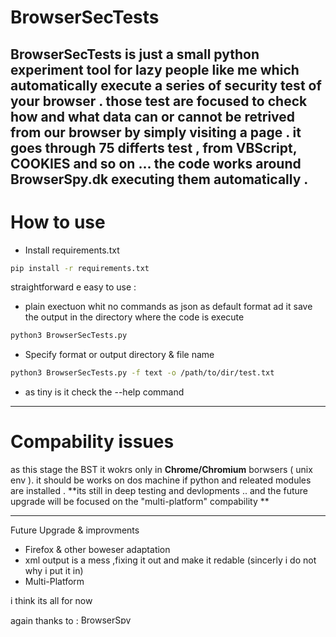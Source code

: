 # BrowserSecTests
BrowserSecTests is just a small python experiment tool for lazy people like me which automatically execute a series of security test of your browser .
those test are focused to check how and what data can or cannot be retrived from our browser by simply visiting a page . 
it goes through 75 differts test , from VBScript, COOKIES and so on ... 
the code works around BrowserSpy.dk executing them automatically . 
---------------------
# How to use 

- Install requirements.txt
```bash
pip install -r requirements.txt
```


straightforward e easy to use  : 

- plain exectuon whit no commands as  json as default format ad it save the output in the directory where the code is execute

```bash
python3 BrowserSecTests.py 

```

- Specify format or output directory & file name 

```bash
python3 BrowserSecTests.py -f text -o /path/to/dir/test.txt

```

- as tiny is it check the --help command 

---------

# Compability issues  
as this stage the BST it wokrs only in **Chrome/Chromium** borwsers ( unix env ). it should be works on dos machine if python and releated modules are installed .
**its still in deep testing and devlopments .. and the future upgrade will be focused on the "multi-platform" compability **

----------


Future Upgrade & improvments 

- Firefox & other boweser adaptation
- xml output is a mess ,fixing it out and make it redable  (sincerly i do not why i put it in) 
- Multi-Platform 

i think its all for now

again thanks to : <a href='https://browserspy.dk/'><img alt="BrowserSpy.dk button" width="80" height="15" src="https://browserspy.dk/pics/browserspybutton.jpg" /></a>

